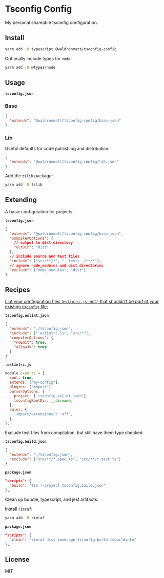 # Tsconfig Config

My personal shareable tsconfig configuration.

## Install

```bash
yarn add -D typescript @waldronmatt/tsconfig-config
```

Optionally include types for `node`:

```bash
yarn add -D @types/node
```

## Usage

**`tsconfig.json`**

### Base

```json
{
  "extends": "@waldronmatt/tsconfig-config/base.json"
}
```

### Lib

Useful defaults for code publishing and distribution:

```json
{
  "extends": "@waldronmatt/tsconfig-config/lib.json"
}
```

Add the `tslib` package:

```bash
yarn add -D tslib
```

## Extending

A basic configuration for projects:

**`tsconfig.json`**

```json
{
  "extends": "@waldronmatt/tsconfig-config/base.json",
  "compilerOptions": {
    // output to dist directory
    "outDir": "dist"
  },
  // include source and test files
  "include": ["src/**/*", "__tests__/**/*"],
  // ignore node_modules and dist directories
  "exclude": ["node_modules", "dist"]
}
```

## Recipes

[Lint your configuration files (`eslintrc.js`, ect.) that shouldn't be part of your existing `tsconfig` file:](https://typescript-eslint.io/docs/linting/troubleshooting/#i-get-errors-telling-me-eslint-was-configured-to-run--however-that-tsconfig-does-not--none-of-those-tsconfigs-include-this-file)

**`tsconfig.eslint.json`**

```json
{
  "extends": "./tsconfig.json",
  "include": [".eslintrc.js", "src/*"],
  "compilerOptions": {
    "noEmit": true,
    "allowJs": true
  }
}
```

**`.eslintrc.js`**

```js
module.exports = {
  root: true,
  extends: ['my-config'],
  plugins: ['import'],
  parserOptions: {
    project: ['tsconfig.eslint.json'],
    tsconfigRootDir: __dirname,
  },
  rules: {
    'import/extensions': 'off',
  },
};
```

Exclude test files from compilation, but still have them type checked:

**`tsconfig.build.json`**

```json
{
  "extends": "./tsconfig.json",
  "exclude": ["src/**/*.spec.ts", "src/**/*.test.ts"]
}
```

**`package.json`**

```json
"scripts": {
  "build": "tsc --project tsconfig.build.json"
},
```

Clean up bundle, typescript, and jest artifacts:

Install `rimraf`:

```bash
yarn add -D rimraf
```

**`package.json`**

```json
"scripts": {
  "clean": "rimraf dist coverage tsconfig.build.tsbuildinfo"
},
```

## License

MIT
